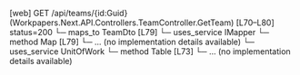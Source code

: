 [web] GET /api/teams/{id:Guid}  (Workpapers.Next.API.Controllers.TeamController.GetTeam)  [L70–L80] status=200
  └─ maps_to TeamDto [L79]
  └─ uses_service IMapper
    └─ method Map [L79]
      └─ ... (no implementation details available)
  └─ uses_service UnitOfWork
    └─ method Table [L73]
      └─ ... (no implementation details available)

